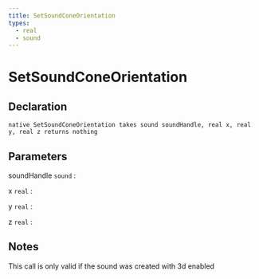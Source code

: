 ```yaml
---
title: SetSoundConeOrientation
types:
  - real
  - sound
---
```


# SetSoundConeOrientation

## Declaration

```jass
native SetSoundConeOrientation takes sound soundHandle, real x, real y, real z returns nothing
```

## Parameters
soundHandle `sound`
: 

x `real`
: 

y `real`
: 

z `real`
: 

## Notes 
This call is only valid if the sound was created with 3d enabled
